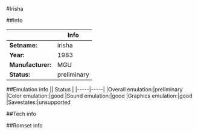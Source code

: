 #Irisha

##Info

||Info|
|-----|-----|
|**Setname:**|irisha
|**Year:**|1983
|**Manufacturer:**|MGU
|**Status:**|preliminary

##Emulation info
|| Status |
|-----|-----|
|Overall emulation:|preliminary
|Color emulation:|good
|Sound emulation:|good
|Graphics emulation:|good
|Savestates:|unsupported

##Tech info

##Romset info

<!--- START OF EDITED COMMENT DO NOT TOUCH TEXT ABOVE-->
